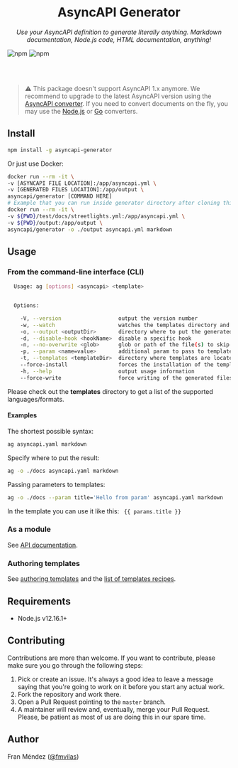 <h1 align="center">AsyncAPI Generator</h1>
<p align="center">
  <em>Use your AsyncAPI definition to generate literally anything. Markdown documentation, Node.js code, HTML documentation, anything!</em>
</p>

![npm](https://img.shields.io/npm/v/asyncapi-generator?style=for-the-badge) ![npm](https://img.shields.io/npm/dt/asyncapi-generator?style=for-the-badge)

<br><br>

> :warning: This package doesn't support AsyncAPI 1.x anymore. We recommend to upgrade to the latest AsyncAPI version using the [AsyncAPI converter](https://github.com/asyncapi/converter). If you need to convert documents on the fly, you may use the [Node.js](https://github.com/asyncapi/converter) or [Go](https://github.com/asyncapi/converter-go) converters.

## Install

```bash
npm install -g asyncapi-generator
```

Or just use Docker:

```bash
docker run --rm -it \
-v [ASYNCAPI FILE LOCATION]:/app/asyncapi.yml \
-v [GENERATED FILES LOCATION]:/app/output \
asyncapi/generator [COMMAND HERE]
# Example that you can run inside generator directory after cloning this repository. First you specify mount in location of your AsyncAPI file and then you mount in directory where generation result should be saved.
docker run --rm -it \
-v ${PWD}/test/docs/streetlights.yml:/app/asyncapi.yml \
-v ${PWD}/output:/app/output \
asyncapi/generator -o ./output asyncapi.yml markdown
```

## Usage

### From the command-line interface (CLI)

```bash
  Usage: ag [options] <asyncapi> <template>


  Options:

    -V, --version                  output the version number
    -w, --watch                    watches the templates directory and the AsyncAPI document for changes, and re-generate the files when they occur
    -o, --output <outputDir>       directory where to put the generated files (defaults to current directory)
    -d, --disable-hook <hookName>  disable a specific hook
    -n, --no-overwrite <glob>      glob or path of the file(s) to skip when regenerating
    -p, --param <name=value>       additional param to pass to templates
    -t, --templates <templateDir>  directory where templates are located (defaults to internal templates directory)
    --force-install                forces the installation of the template dependencies. By default, dependencies are installed and this flag is taken into account only if `node_modules` is not in place.
    -h, --help                     output usage information
    --force-write                  force writing of the generated files to given directory even if it is a git repo with unstaged files or not empty dir (defaults to false)
```

Please check out the **templates** directory to get a list of the supported languages/formats.

#### Examples

The shortest possible syntax:
```bash
ag asyncapi.yaml markdown
```

Specify where to put the result:
```bash
ag -o ./docs asyncapi.yaml markdown
```

Passing parameters to templates:
```bash
ag -o ./docs --param title='Hello from param' asyncapi.yaml markdown
```
In the template you can use it like this: ` {{ params.title }}`

### As a module

See [API documentation](docs/api.md).

### Authoring templates

See [authoring templates](docs/authoring.md) and the [list of templates recipes](docs/templates-recipes.md).

## Requirements

* Node.js v12.16.1+

## Contributing

Contributions are more than welcome. If you want to contribute, please make sure you go through the following steps:

1. Pick or create an issue. It's always a good idea to leave a message saying that you're going to work on it before you start any actual work.
2. Fork the repository and work there.
3. Open a Pull Request pointing to the `master` branch.
4. A maintainer will review and, eventually, merge your Pull Request. Please, be patient as most of us are doing this in our spare time.

## Author

Fran Méndez ([@fmvilas](http://twitter.com/fmvilas))

